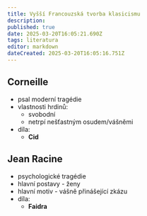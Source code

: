 ```yaml
---
title: Vyšší Francouzská tvorba klasicismu
description: 
published: true
date: 2025-03-20T16:05:21.690Z
tags: literatura
editor: markdown
dateCreated: 2025-03-20T16:05:16.751Z
---
```


## Corneille
- psal moderní tragédie
- vlastnosti hrdinů:
	- svobodní
	- netrpí nešťastným osudem/vášněmi
- díla: 
	- **Cid**

## Jean Racine
- psychologické tragédie
- hlavní postavy - ženy
- hlavní motiv - vášně přinášející zkázu
- díla: 
	- **Faidra**